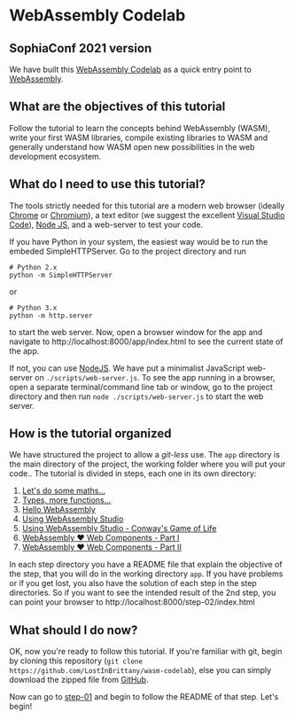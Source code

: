 # WebAssembly Codelab
## SophiaConf 2021 version

We have built this [WebAssembly Codelab](https://github.com/LostInBrittany/wasm-codelab) as a quick entry point to [WebAssembly](https://webassembly.org/). 


## What are the objectives of this tutorial

Follow the tutorial to learn the concepts behind WebAssembly (WASM), write your first WASM libraries, compile existing libraries to WASM and generally understand how WASM open new possibilities in the web development ecosystem.


## What do I need to use this tutorial?

The tools strictly needed for this tutorial are a modern web browser (ideally [Chrome](https://www.google.com/chrome/) or [Chromium](https://www.chromium.org/)), a text editor (we suggest the excellent [Visual Studio Code](https://code.visualstudio.com/)), [Node JS](https://nodejs.org), and a web-server to test your code.

If you have Python in your system, the easiest way would be to run the embeded SimpleHTTPServer. Go to the project directory and run

```
# Python 2.x
python -m SimpleHTTPServer
```

or 

```
# Python 3.x
python -m http.server
```

to start the web server. Now, open a browser window for the app and navigate to http://localhost:8000/app/index.html to see the current state of the app.

If not, you can use [NodeJS](http://nodejs.org). We have put a minimalist JavaScript web-server on `./scripts/web-server.js`. To see the app running in a browser, open a separate terminal/command line tab or window, go to the project directory and then run `node ./scripts/web-server.js` to start the web server. 


## How is the tutorial organized 

We have structured the project to allow a *git-less* use. The `app` directory is the main directory of the project, the working folder where you will put your code.. The tutorial is divided in steps, each one in its own directory:

1. [Let's do some maths...](./step-01/)
1. [Types, more functions...](./step-02/)
1. [Hello WebAssembly](./step-03/)
1. [Using WebAssembly Studio](./step-04/)
1. [Using WebAssembly Studio - Conway's Game of Life](./step-05/)
1. [WebAssembly ❤️ Web Components - Part I](./step-06/)
1. [WebAssembly ❤️ Web Components - Part II](./step-07/)

In each step directory you have a README file that explain the objective of the step, that you will do in the working directory `app`. If you have problems or if you get lost, you also have the solution of each step in the step directories. So if you want to see the intended result of  the 2nd step, you can point your browser to http://localhost:8000/step-02/index.html


## What should I do now?  

OK, now you're ready to follow this tutorial. If you're familiar with git, begin by cloning this repository (`git clone https://github.com/LostInBrittany/wasm-codelab`), else you can simply download the zipped file from [GitHub](https://github.com/LostInBrittany/wasm-codelab/archive/master.zip).

Now can go to [step-01](./step-01) and begin to follow the README of that step. Let's begin!
